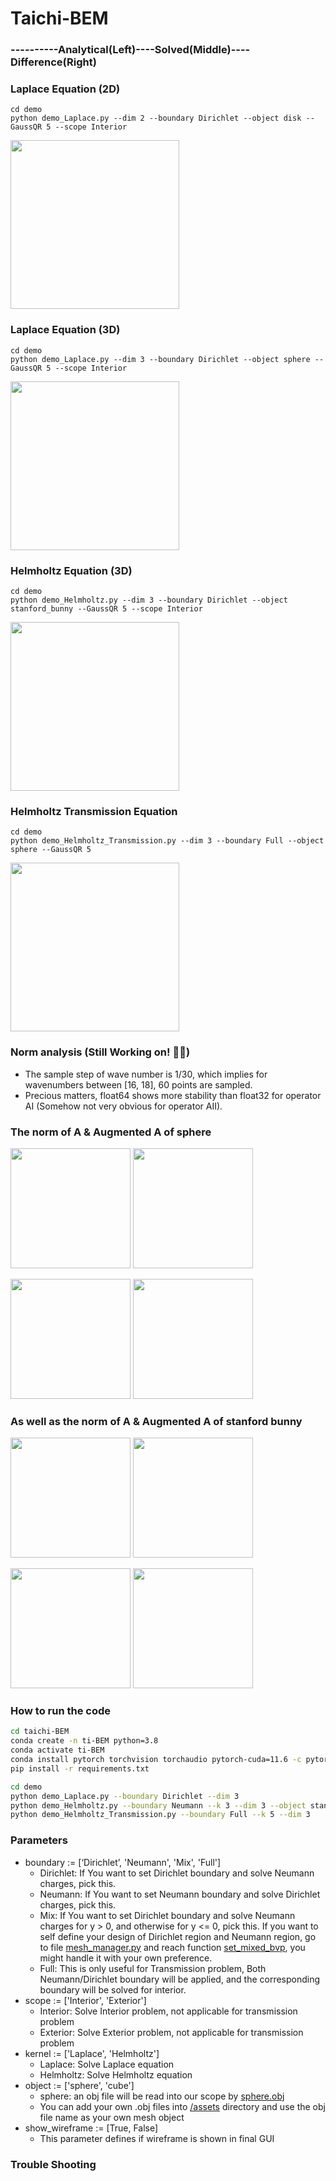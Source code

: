 # Taichi-BEM

### ----------Analytical(Left)----Solved(Middle)----Difference(Right)

### Laplace Equation (2D)
```command
cd demo
python demo_Laplace.py --dim 2 --boundary Dirichlet --object disk --GaussQR 5 --scope Interior
```
<img src="demo/Laplace_solved_Neumann_2d.png" height="270">

### Laplace Equation (3D)
```command
cd demo
python demo_Laplace.py --dim 3 --boundary Dirichlet --object sphere --GaussQR 5 --scope Interior
```
<img src="demo/Laplace_solved_Neumann.png" height="270">

### Helmholtz Equation (3D)
```command
cd demo
python demo_Helmholtz.py --dim 3 --boundary Dirichlet --object stanford_bunny --GaussQR 5 --scope Interior
```
<img src="demo/Helmholtz_solved_Neumann_stanford_bunny.png" height="270">

### Helmholtz Transmission Equation
```command
cd demo
python demo_Helmholtz_Transmission.py --dim 3 --boundary Full --object sphere --GaussQR 5
```
<img src="demo/HelmholtzTransmission_solved_Full.png" height="270">

### Norm analysis (Still Working on! 👨‍💻)
* The sample step of wave number is 1/30, which implies for wavenumbers between [16, 18], 60 points are sampled.
* Precious matters, float64 shows more stability than float32 for operator AI (Somehow not very obvious for operator AII).

### The norm of A & Augmented A of sphere

<img src="demo/Physical_Augment_A1_plot_1_1_sphere_GaussQR4.png" height="192"> <img src="demo/Physical_Augment_A2_plot_1_1_sphere_GaussQR4.png" height="192">

<img src="demo/NonPhysical_Augment_A1_plot_1_1_sphere_GaussQR4.png" height="192"> <img src="demo/NonPhysical_Augment_A2_plot_1_1_sphere_GaussQR4.png" height="192">


### As well as the norm of A & Augmented A of stanford bunny

<img src="demo/Physical_Augment_A1_plot_1_1_stanford_bunny_GaussQR4.png" height="192"> <img src="demo/Physical_Augment_A2_plot_1_1_stanford_bunny_GaussQR4.png" height="192">

<img src="demo/NonPhysical_Augment_A1_plot_1_1_stanford_bunny_GaussQR4.png" height="192"> <img src="demo/NonPhysical_Augment_A2_plot_1_1_stanford_bunny_GaussQR4.png" height="192">

### How to run the code

```bash
cd taichi-BEM
conda create -n ti-BEM python=3.8
conda activate ti-BEM
conda install pytorch torchvision torchaudio pytorch-cuda=11.6 -c pytorch -c nvidia
pip install -r requirements.txt

cd demo
python demo_Laplace.py --boundary Dirichlet --dim 3
python demo_Helmholtz.py --boundary Neumann --k 3 --dim 3 --object stanford_bunny
python demo_Helmholtz_Transmission.py --boundary Full --k 5 --dim 3
```

### Parameters
- boundary := [‘Dirichlet’, 'Neumann', 'Mix', 'Full']
  - Dirichlet: If You want to set Dirichlet boundary and solve Neumann charges, pick this.
  - Neumann: If You want to set Neumann boundary and solve Dirichlet charges, pick this.
  - Mix: If You want to set Dirichlet boundary and solve Neumann charges for y > 0, and otherwise for y <= 0, pick this. If you want to self define your design of Dirichlet region and Neumann region, go to file [mesh_manager.py](src/managers/mesh_manager.py) and reach function [set_mixed_bvp](src/managers/mesh_manager.py), you might handle it with your own preference.
  - Full: This is only useful for Transmission problem, Both Neumann/Dirichlet boundary will be applied, and the corresponding boundary will be solved for interior.
- scope := ['Interior', 'Exterior']
  - Interior: Solve Interior problem, not applicable for transmission problem
  - Exterior: Solve Exterior problem, not applicable for transmission problem
- kernel := ['Laplace', 'Helmholtz']
  - Laplace: Solve Laplace equation
  - Helmholtz: Solve Helmholtz equation
- object := ['sphere', 'cube']
  - sphere: an obj file will be read into our scope by [sphere.obj](assets/sphere.obj)
  - You can add your own .obj files into [/assets](assets/) directory and use the obj file name as your own mesh object
- show_wireframe := [True, False]
  - This parameter defines if wireframe is shown in final GUI


### Trouble Shooting